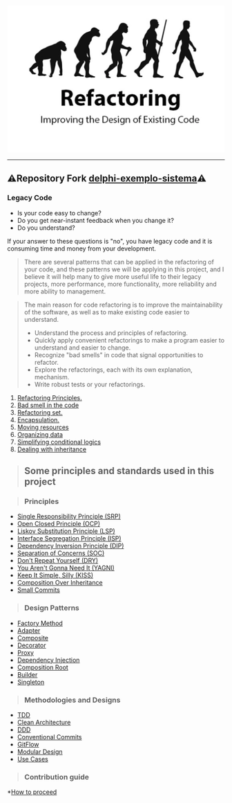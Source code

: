 ![alt_text](./public/refactoring-design-code.png)

---

## ⚠️Repository Fork [delphi-exemplo-sistema](https://github.com/eversonturossi/delphi-exemplo-sistema)⚠️
>
### Legacy Code
>
* Is your code easy to change?
* Do you get near-instant feedback when you change it? 
* Do you understand?

If your answer to these questions is "no", you have legacy code and it is consuming time and money from your development.

> There are several patterns that can be applied in the refactoring of your code, and these patterns we will be applying in this project, and I believe it will help many to give more useful life to their legacy projects, more performance, more functionality, more reliability and more ability to management.

> The main reason for code refactoring is to improve the maintainability of the software, as well as to make existing code easier to understand.
> * Understand the process and principles of refactoring.
> * Quickly apply convenient refactorings to make a program easier to understand and easier to change.
> * Recognize "bad smells" in code that signal opportunities
 to refactor.
> * Explore the refactorings, each with its own explanation, mechanism.
> * Write robust tests or your refactorings.

1. [Refactoring Principles.](./requirements/refactoring-principles.md)
2. [Bad smell in the code](./requirements/bad-small-code.md)
3. [Refactoring set.](./requirements/refactoring-set.md)
4. [Encapsulation.](./requirements/encapsulation.md)
5. [Moving resources](./requirements/moving-resources.md)
6. [Organizing data](./requirements/organizing-data.md)
7. [Simplifying conditional logics](./requirements/simplifying-conditional-logics.md)
8. [Dealing with inheritance](./requirements/dealing-with-inheritance.md)

> ## Some principles and standards used in this project

> ### Principles

* [Single Responsibility Principle (SRP)](https://en.wikipedia.org/wiki/Single-responsibility_principle)
* [Open Closed Principle (OCP)](https://en.wikipedia.org/wiki/Open%E2%80%93closed_principle)
* [Liskov Substitution Principle (LSP)](https://en.wikipedia.org/wiki/Liskov_substitution_principle)
* [Interface Segregation Principle (ISP)](https://en.wikipedia.org/wiki/Interface_segregation_principle)
* [Dependency Inversion Principle (DIP)](https://en.wikipedia.org/wiki/Dependency_inversion_principle)
* [Separation of Concerns (SOC)](https://en.wikipedia.org/wiki/Separation_of_concerns)
* [Don't Repeat Yourself (DRY)](https://en.wikipedia.org/wiki/Don%27t_repeat_yourself)
* [You Aren't Gonna Need It (YAGNI)](https://en.wikipedia.org/wiki/You_aren%27t_gonna_need_it)
* [Keep It Simple, Silly (KISS)](https://en.wikipedia.org/wiki/KISS_principle)
* [Composition Over Inheritance](https://en.wikipedia.org/wiki/Composition_over_inheritance)
* [Small Commits](https://betterprogramming.pub/why-you-should-write-small-git-commits-c9a042737aa6)

> ### Design Patterns

* [Factory Method](https://en.wikipedia.org/wiki/Factory_method_pattern)
* [Adapter](https://en.wikipedia.org/wiki/Adapter_pattern)
* [Composite](https://en.wikipedia.org/wiki/Composite_pattern)
* [Decorator](https://en.wikipedia.org/wiki/Decorator_pattern)
* [Proxy](https://en.wikipedia.org/wiki/Proxy_pattern)
* [Dependency Injection](https://en.wikipedia.org/wiki/Dependency_injection)
* [Composition Root](https://blog.ploeh.dk/2011/07/28/CompositionRoot/)
* [Builder](https://en.wikipedia.org/wiki/Builder_pattern)
* [Singleton](https://en.wikipedia.org/wiki/Singleton_pattern)

> ### Methodologies and Designs

* [TDD](https://en.wikipedia.org/wiki/Test-driven_development)
* [Clean Architecture](https://blog.cleancoder.com/uncle-bob/2012/08/13/the-clean-architecture.html)
* [DDD](https://en.wikipedia.org/wiki/Domain-driven_design)
* [Conventional Commits](https://www.conventionalcommits.org/en/v1.0.0/)
* [GitFlow](https://www.atlassian.com/br/git/tutorials/comparing-workflows/gitflow-workflow)
* [Modular Design](https://en.wikipedia.org/wiki/Modular_design)
* [Use Cases](https://en.wikipedia.org/wiki/Use_case)

> ### Contribution guide

*[How to proceed]()